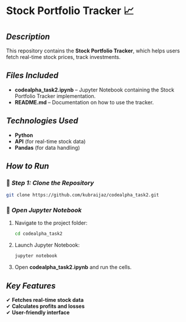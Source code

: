 # Stock Portfolio Tracker 📈  

## *Description*  
This repository contains the **Stock Portfolio Tracker**, which helps users fetch real-time stock prices, track investments.  

## *Files Included*  
- **codealpha_task2.ipynb** – Jupyter Notebook containing the Stock Portfolio Tracker implementation.  
- **README.md** – Documentation on how to use the tracker.  

## *Technologies Used*  
- **Python**  
- **API** (for real-time stock data)  
- **Pandas** (for data handling)  

## *How to Run*  

### 🔹 *Step 1: Clone the Repository*  
```bash
git clone https://github.com/kubraijaz/codealpha_task2.git
```

### 🔹 *Open Jupyter Notebook*  
1. Navigate to the project folder:  
   ```bash
   cd codealpha_task2
   ```
2. Launch Jupyter Notebook:  
   ```bash
   jupyter notebook
   ```
3. Open **codealpha_task2.ipynb** and run the cells.  

## *Key Features*  
✔ **Fetches real-time stock data**  
✔ **Calculates profits and losses**  
✔ **User-friendly interface**  
```

